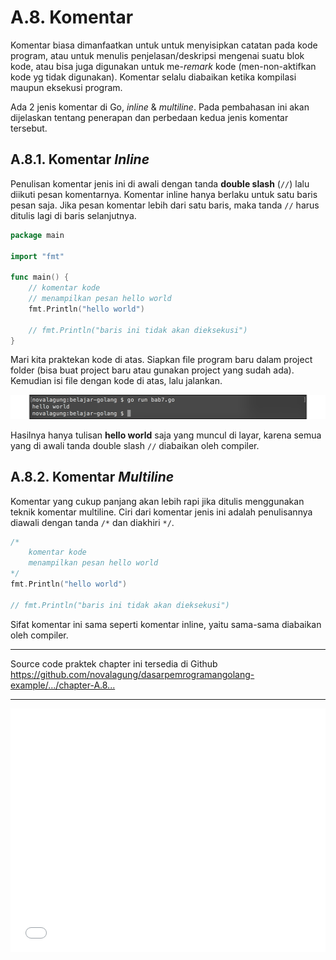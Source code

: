 # A.8. Komentar

Komentar biasa dimanfaatkan untuk untuk menyisipkan catatan pada kode program, atau untuk menulis penjelasan/deskripsi mengenai suatu blok kode, atau bisa juga digunakan untuk me-*remark* kode (men-non-aktifkan kode yg tidak digunakan). Komentar selalu diabaikan ketika kompilasi maupun eksekusi program.

Ada 2 jenis komentar di Go, *inline* & *multiline*. Pada pembahasan ini akan dijelaskan tentang penerapan dan perbedaan kedua jenis komentar tersebut.

## A.8.1. Komentar *Inline*

Penulisan komentar jenis ini di awali dengan tanda **double slash** (`//`) lalu diikuti pesan komentarnya. Komentar inline hanya berlaku untuk satu baris pesan saja. Jika pesan komentar lebih dari satu baris, maka tanda `//` harus ditulis lagi di baris selanjutnya.

```go
package main

import "fmt"

func main() {
    // komentar kode
    // menampilkan pesan hello world
    fmt.Println("hello world")

    // fmt.Println("baris ini tidak akan dieksekusi")
}
```

Mari kita praktekan kode di atas. Siapkan file program baru dalam project folder (bisa buat project baru atau gunakan project yang sudah ada). Kemudian isi file dengan kode di atas, lalu jalankan.

![Contoh komentar inline](images/A_komentar_1_inline_comment.png)

Hasilnya hanya tulisan **hello world** saja yang muncul di layar, karena semua yang di awali tanda double slash `//` diabaikan oleh compiler.

## A.8.2. Komentar *Multiline*

Komentar yang cukup panjang akan lebih rapi jika ditulis menggunakan teknik komentar multiline. Ciri dari komentar jenis ini adalah penulisannya diawali dengan tanda `/*` dan diakhiri `*/`.

```go
/*
    komentar kode
    menampilkan pesan hello world
*/
fmt.Println("hello world")

// fmt.Println("baris ini tidak akan dieksekusi")
```

Sifat komentar ini sama seperti komentar inline, yaitu sama-sama diabaikan oleh compiler.

---

<div class="source-code-link">
    <div class="source-code-link-message">Source code praktek chapter ini tersedia di Github</div>
    <a href="https://github.com/novalagung/dasarpemrogramangolang-example/tree/master/chapter-A.8-komentar">https://github.com/novalagung/dasarpemrogramangolang-example/.../chapter-A.8...</a>
</div>

---

<iframe src="partial/ebooks.html" width="100%" height="390px" frameborder="0" scrolling="no"></iframe>
